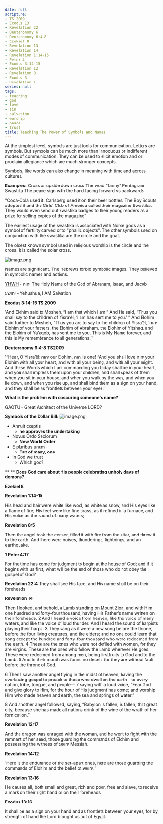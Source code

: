 ```yaml
---
date: null
scripture:
- TS 2009
- Exodus 13
- Revelation 22
- Deuteronomy 6
- Deuteronomy 6:4-8
- Ezekiel 8
- Revelation 13
- Revelation 14
- Revelation 1:14-15
- Peter 4
- Exodus 3:14-15
- Revelation 12
- Revelation 8
- Exodus 3
- Revelation 1
series: null
tags:
- teaching
- god
- love
- sin
- salvation
- worship
- peace
- trust
title: Teaching The Power of Symbols and Names
---
```



At the simplest level, symbols are just tools for communication. Letters are symbols. But symbols can be much more than innocuous or indifferent modes of communication. They can be used to elicit emotion and or proclaim allegiance which are much stronger concepts.

Symbols, like words can also change in meaning with time and across cultures.

**Examples:**
Cross or upside down cross
The word "fanny"
Pentagram
Swastika
The peace sign with the hand facing forward vs backwards

"Coca-Cola used it. Carlsberg used it on their beer bottles. The Boy Scouts adopted it and the Girls' Club of America called their magazine Swastika. They would even send out swastika badges to their young readers as a prize for selling copies of the magazine"

The earliest usage of the swastika is associated with Norse gods as a symbol of fertility carved onto "phallic objects". The other symbols used on conjunction with the swastika are the circle and the goat.

The oldest known symbol used in religious worship is the circle and the cross. It is called the solar cross.

![image.png](image-8.png)

Names are significant. The Hebrews forbid symbolic images. They believed in symbolic names and actions.

[YHWH](https://youtu.be/eLrGM26pmM0) - יהוה The Holy Name of the God of Abraham, Isaac, and Jacob

יהושע - Yehushua, I AM Salvation

**Exodus 3:14-15 TS 2009**

'And Elohim said to Mosheh, “I am that which I am.” And He said, “Thus you shall say to the children of Yisra’ĕl, ‘I am has sent me to you.’ ” And Elohim said further to Mosheh, “Thus you are to say to the children of Yisra’ĕl, ‘יהוה Elohim of your fathers, the Elohim of Aḇraham, the Elohim of Yitsḥaq, and the Elohim of Ya‛aqoḇ, has sent me to you. This is My Name forever, and this is My remembrance to all generations.’'

**Deuteronomy 6:4-8 TS2009**

'“Hear, O Yisra’ĕl: יהוה our Elohim, יהוה is one! “And you shall love יהוה your Elohim with all your heart, and with all your being, and with all your might. And these Words which I am commanding you today shall be in your heart, and you shall impress them upon your children, and shall speak of them when you sit in your house, and when you walk by the way, and when you lie down, and when you rise up, and shall bind them as a sign on your hand, and they shall be as frontlets between your eyes.'

**What is the problem with obscuring someone's name?**

GAOTU - Great Architect of the Universe
LORD?

**Symbols of the Dollar Bill:**
![image.png](image-9.png)

- Annuit cœptis
    - **he approves the undertaking**
- Novus Ordo Seclorum
    - **New World Order**
- E pluribus unum
    - **Out of many, one**
- In God we trust
    - Which god?

**
**
**Does God care about His people celebrating unholy days of demons?**

**Ezekiel 8**

**Revelation 1:14-15**

His head and hair were white like wool, as white as snow, and His eyes like a flame of fire; His feet were like fine brass, as if refined in a furnace, and His voice as the sound of many waters;

**Revelation 8:5**

Then the angel took the censer, filled it with fire from the altar, and threw it to the earth. And there were noises, thunderings, lightnings, and an earthquake.

**1 Peter 4:17**

For the time has come for judgment to begin at the house of God; and if it begins with us first, what will be the end of those who do not obey the gospel of God?

**Revelation 22:4**
They shall see His face, and His name shall be on their foreheads

**Revelation 14**

Then I looked, and behold, a Lamb standing on Mount Zion, and with Him one hundred and forty-four thousand, having His Father’s name written on their foreheads. 2 And I heard a voice from heaven, like the voice of many waters, and like the voice of loud thunder. And I heard the sound of harpists playing their harps. 3 They sang as it were a new song before the throne, before the four living creatures, and the elders; and no one could learn that song except the hundred and forty-four thousand who were redeemed from the earth. 4 These are the ones who were not defiled with women, for they are virgins. These are the ones who follow the Lamb wherever He goes. These were redeemed from among men, being firstfruits to God and to the Lamb. 5 And in their mouth was found no deceit, for they are without fault before the throne of God.

6 Then I saw another angel flying in the midst of heaven, having the everlasting gospel to preach to those who dwell on the earth—to every nation, tribe, tongue, and people— 7 saying with a loud voice, “Fear God and give glory to Him, for the hour of His judgment has come; and worship Him who made heaven and earth, the sea and springs of water.”

8 And another angel followed, saying, “Babylon is fallen, is fallen, that great city, because she has made all nations drink of the wine of the wrath of her fornication.”

**Revelation 12:17**

And the dragon was enraged with the woman, and he went to fight with the remnant of her seed, those guarding the commands of Elohim and possessing the witness of יהושע Messiah.

**Revelation 14:12**

'Here is the endurance of the set-apart ones, here are those guarding the commands of Elohim and the belief of יהושע.'

**Revelation 13:16**

He causes all, both small and great, rich and poor, free and slave, to receive a mark on their right hand or on their foreheads

**Exodus 13:16**

It shall be as a sign on your hand and as frontlets between your eyes, for by strength of hand the Lord brought us out of Egypt.